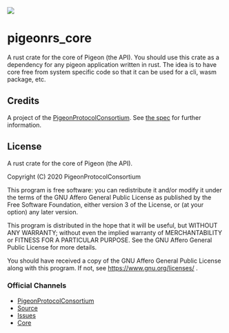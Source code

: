 <img src="https://tildegit.org/PigeonProtocolConsortium/Protocol-Spec/media/branch/main/logo.png" />

# pigeonrs_core

A rust crate for the core of Pigeon (the API). You should use this crate as a dependency for any pigeon application written in rust. The idea is to have core free from system specific code so that it can be used for a cli, wasm package, etc.

## Credits

A project of the [PigeonProtocolConsortium](https://tildegit.org/PigeonProtocolConsortium). See [the spec](https://tildegit.org/PigeonProtocolConsortium/Protocol-Spec) for further information.

## License

A rust crate for the core of Pigeon (the API).

Copyright (C) 2020 PigeonProtocolConsortium

This program is free software: you can redistribute it and/or modify it under
the terms of the GNU Affero General Public License as published by the Free
Software Foundation, either version 3 of the License, or (at your option)
any later version.

This program is distributed in the hope that it will be useful, but WITHOUT
ANY WARRANTY; without even the implied warranty of MERCHANTABILITY or FITNESS
FOR A PARTICULAR PURPOSE. See the GNU Affero General Public License for more
details.

You should have received a copy of the GNU Affero General Public License along
with this program. If not, see https://www.gnu.org/licenses/ .

### Official Channels

- [PigeonProtocolConsortium](https://tildegit.org/PigeonProtocolConsortium)
- [Source](https://tildegit.org/PigeonProtocolConsortium/pigeonrs_core)
- [Issues](https://tildegit.org/PigeonProtocolConsortium/pigeonrs_core/issues)
- [Core](https://tildegit.org/org/PigeonProtocolConsortium/teams/owners)
